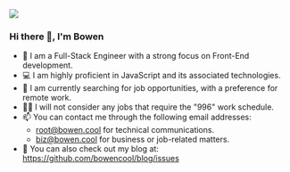 <div>
<picture>
  <source
    srcset="https://github-readme-stats.vercel.app/api?username=bowencool&show_icons=true&count_private=true&theme=dark"
    media="(prefers-color-scheme: dark)"
  />
  <source
    srcset="https://github-readme-stats.vercel.app/api?username=bowencool&show_icons=true&count_private=true"
    media="(prefers-color-scheme: light), (prefers-color-scheme: no-preference)"
  />
  <img src="https://github-readme-stats.vercel.app/api?username=bowencool&show_icons=true" />
</picture>
<!-- <img align="right" src="https://github-readme-stats.vercel.app/api/top-langs/?username=bowencool"> -->
</div> 

### Hi there 👋, I'm Bowen

<!-- - 🔭 I'm working in Hangzhou now -->
- 🦄 I am a Full-Stack Engineer with a strong focus on Front-End development.
- 💻 I am highly proficient in JavaScript and its associated technologies.
- 🔭 I am currently searching for job opportunities, with a preference for remote work. 
- 🙅‍♂️ I will not consider any jobs that require the "996" work schedule.
- 📫 You can contact me through the following email addresses: 
  - <root@bowen.cool> for technical communications.
  - <biz@bowen.cool> for business or job-related matters.
- 🔗 You can also check out my blog at: <https://github.com/bowencool/blog/issues>
<!-- - 🌱 I am currently working to enhance my English proficiency. -->

